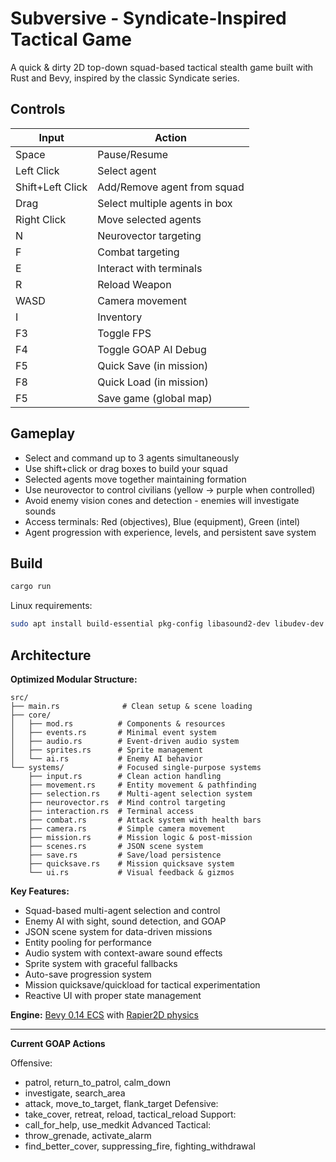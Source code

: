 # Subversive - Syndicate-Inspired Tactical Game

A quick & dirty 2D top-down squad-based tactical stealth game built with Rust and Bevy, inspired by the classic Syndicate series.

## Controls

| Input | Action |
|-------|--------|
| Space | Pause/Resume |
| Left Click | Select agent |
| Shift+Left Click | Add/Remove agent from squad |
| Drag | Select multiple agents in box |
| Right Click | Move selected agents |
| N | Neurovector targeting |
| F | Combat targeting |
| E | Interact with terminals |
| R | Reload Weapon |
| WASD | Camera movement |
| I | Inventory |
| F3 | Toggle FPS |
| F4 | Toggle GOAP AI Debug |
| F5 | Quick Save (in mission) |
| F8 | Quick Load (in mission) |
| F5 | Save game (global map) |

## Gameplay

- Select and command up to 3 agents simultaneously
- Use shift+click or drag boxes to build your squad
- Selected agents move together maintaining formation
- Use neurovector to control civilians (yellow → purple when controlled)
- Avoid enemy vision cones and detection - enemies will investigate sounds
- Access terminals: Red (objectives), Blue (equipment), Green (intel)
- Agent progression with experience, levels, and persistent save system

## Build

```bash
cargo run
```

Linux requirements:
```bash
sudo apt install build-essential pkg-config libasound2-dev libudev-dev
```

## Architecture

**Optimized Modular Structure:**
```
src/
├── main.rs              # Clean setup & scene loading
├── core/
│   ├── mod.rs          # Components & resources
│   ├── events.rs       # Minimal event system
│   ├── audio.rs        # Event-driven audio system
│   ├── sprites.rs      # Sprite management
│   └── ai.rs           # Enemy AI behavior
└── systems/            # Focused single-purpose systems
    ├── input.rs        # Clean action handling
    ├── movement.rs     # Entity movement & pathfinding
    ├── selection.rs    # Multi-agent selection system
    ├── neurovector.rs  # Mind control targeting
    ├── interaction.rs  # Terminal access
    ├── combat.rs       # Attack system with health bars
    ├── camera.rs       # Simple camera movement
    ├── mission.rs      # Mission logic & post-mission
    ├── scenes.rs       # JSON scene system
    ├── save.rs         # Save/load persistence
    ├── quicksave.rs    # Mission quicksave system
    └── ui.rs           # Visual feedback & gizmos
```

**Key Features:**
- Squad-based multi-agent selection and control
- Enemy AI with sight, sound detection, and GOAP
- JSON scene system for data-driven missions
- Entity pooling for performance
- Audio system with context-aware sound effects
- Sprite system with graceful fallbacks
- Auto-save progression system
- Mission quicksave/quickload for tactical experimentation
- Reactive UI with proper state management

**Engine:** [Bevy 0.14 ECS](https://bevy.org/) with [Rapier2D physics](https://rapier.rs/)

---

**Current GOAP Actions**

Offensive:
- patrol, return_to_patrol, calm_down
- investigate, search_area
- attack, move_to_target, flank_target
Defensive:
- take_cover, retreat, reload, tactical_reload
Support:
- call_for_help, use_medkit
Advanced Tactical:
- throw_grenade, activate_alarm
- find_better_cover, suppressing_fire, fighting_withdrawal